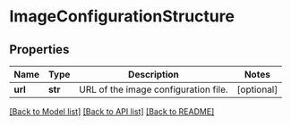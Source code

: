 # ImageConfigurationStructure


## Properties
Name | Type | Description | Notes
------------ | ------------- | ------------- | -------------
**url** | **str** | URL of the image configuration file. | [optional] 

[[Back to Model list]](../README.md#documentation-for-models) [[Back to API list]](../README.md#documentation-for-api-endpoints) [[Back to README]](../README.md)


